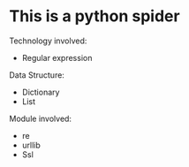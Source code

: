 # This is a python spider

Technology involved:

- Regular expression

Data Structure:

* Dictionary
* List

Module involved:

* re
* urllib
* Ssl